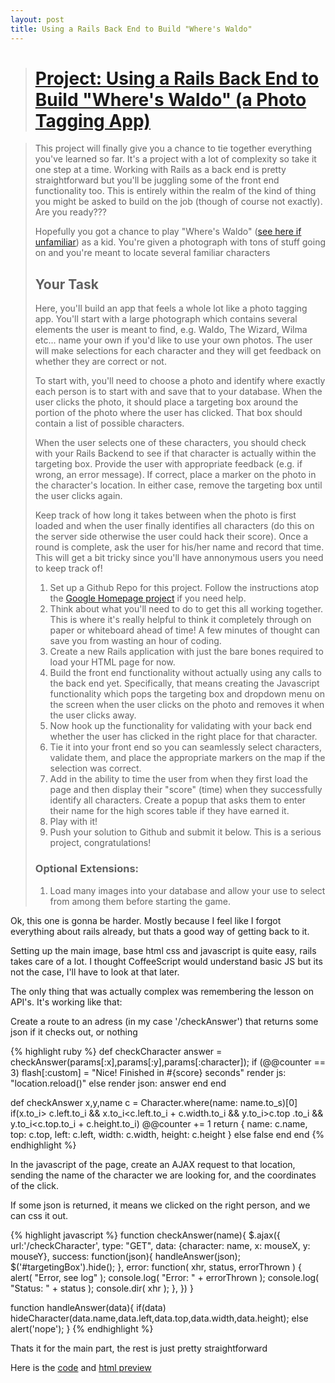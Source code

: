 ```yaml
---
layout: post
title: Using a Rails Back End to Build "Where's Waldo"
---
```


># [Project: Using a Rails Back End to Build "Where's Waldo" (a Photo Tagging App)](http://www.theodinproject.com/javascript-and-jquery/where-s-waldo-a-photo-tagging-app)
<!--more-->
>This project will finally give you a chance to tie together everything you've learned so far.  It's a project with a lot of complexity so take it one step at a time.  Working with Rails as a back end is pretty straightforward but you'll be juggling some of the front end functionality too.  This is entirely within the realm of the kind of thing you might be asked to build on the job (though of course not exactly).  Are you ready???
>
>Hopefully you got a chance to play "Where's Waldo" ([see here if unfamiliar](http://en.wikipedia.org/wiki/Where's_Wally%3F)) as a kid.  You're given a photograph with tons of stuff going on and you're meant to locate several familiar characters
>
>## Your Task
>
>Here, you'll build an app that feels a whole lot like a photo tagging app.  You'll start with a large photograph which contains several elements the user is meant to find, e.g. Waldo, The Wizard, Wilma etc... name your own if you'd like to use your own photos.  The user will make selections for each character and they will get feedback on whether they are correct or not.
>
>To start with, you'll need to choose a photo and identify where exactly each person is to start with and save that to your database.  When the user clicks the photo, it should place a targeting box around the portion of the photo where the user has clicked.  That box should contain a list of possible characters.  
>
>When the user selects one of these characters, you should check with your Rails Backend to see if that character is actually within the targeting box.  Provide the user with appropriate feedback (e.g. if wrong, an error message).  If correct, place a marker on the photo in the character's location.  In either case, remove the targeting box until the user clicks again.
>
>Keep track of how long it takes between when the photo is first loaded and when the user finally identifies all characters (do this on the server side otherwise the user could hack their score).  Once a round is complete, ask the user for his/her name and record that time.  This will get a bit tricky since you'll have annonymous users you need to keep track of!
>
>1. Set up a Github Repo for this project.  Follow the instructions atop the [Google Homepage project](/web-development-101/html-css) if you need help.
>1. Think about what you'll need to do to get this all working together.  This is where it's really helpful to think it completely through on paper or whiteboard ahead of time!  A few minutes of thought can save you from wasting an hour of coding. 
>2. Create a new Rails application with just the bare bones required to load your HTML page for now.
>2. Build the front end functionality without actually using any calls to the back end yet.  Specifically, that means creating the Javascript functionality which pops the targeting box and dropdown menu on the screen when the user clicks on the photo and removes it when the user clicks away.
>3. Now hook up the functionality for validating with your back end whether the user has clicked in the right place for that character.
>4. Tie it into your front end so you can seamlessly select characters, validate them, and place the appropriate markers on the map if the selection was correct.
>5. Add in the ability to time the user from when they first load the page and then display their "score" (time) when they successfully identify all characters.  Create a popup that asks them to enter their name for the high scores table if they have earned it.
>6. Play with it!
>3. Push your solution to Github and submit it below.  This is a serious project, congratulations!
>
>### Optional Extensions:
>
>1. Load many images into your database and allow your use to select from among them before starting the game.


Ok, this one is gonna be harder. Mostly because I feel like I forgot everything about rails already, but thats a good way of getting back to it.

Setting up the main image, base html css and javascript is quite easy, rails takes care of a lot. I thought CoffeeScript would understand basic JS but its not the case, I'll have to look at that later.

The only thing that was actually complex was remembering the lesson on API's.
It's working like that:

Create a route to an adress (in my case '/checkAnswer') that returns some json  if it checks out, or nothing

{% highlight ruby %}
def checkCharacter
  answer = checkAnswer(params[:x],params[:y],params[:character]);
  if (@@counter == 3)
    flash[:custom] = "Nice! Finished in #{score} seconds"
    render js: "location.reload()"
  else
    render json: answer
  end
end

def checkAnswer x,y,name
  c = Character.where(name: name.to_s)[0] 
  if(x.to_i> c.left.to_i && x.to_i<c.left.to_i + c.width.to_i && y.to_i>c.top .to_i && y.to_i<c.top.to_i + c.height.to_i)
    @@counter += 1
    return { name: c.name, top: c.top,  left: c.left, width: c.width, height: c.height }
  else
    false
  end
end
{% endhighlight %}

In the javascript of the page, create an AJAX request to that location, sending the name of the character we are looking for, and the coordinates of the click.

If some json is returned, it means we clicked on the right person, and we can css it out.

{% highlight javascript %}
function checkAnswer(name){
  $.ajax({
      url:'/checkCharacter',
      type: "GET",
      data: {character: name, x: mouseX, y: mouseY},
      success: function(json){
        handleAnswer(json);
        $('#targetingBox').hide();
      },
      error: function( xhr, status, errorThrown ) {
          alert( "Error, see log" );
          console.log( "Error: " + errorThrown );
          console.log( "Status: " + status );
          console.dir( xhr );
      },
    })
}

function handleAnswer(data){
  if(data)
    hideCharacter(data.name,data.left,data.top,data.width,data.height);
  else
    alert('nope');
}
{% endhighlight %}

Thats it for the main part, the rest is just pretty straightforward

Here is the [code](https://github.com/AtActionPark/odin_waldo) and [html preview](https://hidden-sierra-6699.herokuapp.com/)